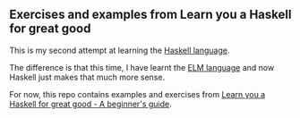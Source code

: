 ## Exercises and examples from Learn you a Haskell for great good

This is my second attempt at learning the [Haskell language](https://www.haskell.org/).

The difference is that this time, I have learnt the [ELM language](http://www.elm-lang.org/) and now Haskell just makes that much more sense.

For now, this repo contains examples and exercises from [Learn you a Haskell for great good - A beginner's guide](http://learnyouahaskell.com/).
